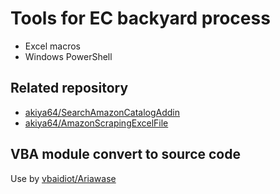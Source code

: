 # Tools for EC backyard process

* Excel macros
* Windows PowerShell

## Related repository

* [akiya64/SearchAmazonCatalogAddin](https://github.com/akiya64/SearchAmazonCatalogAddin)
* [akiya64/AmazonScrapingExcelFile](https://github.com/akiya64/AmazonScrapingExcelFile)

## VBA module convert to source code
Use by [vbaidiot/Ariawase](https://github.com/vbaidiot/Ariawase)
